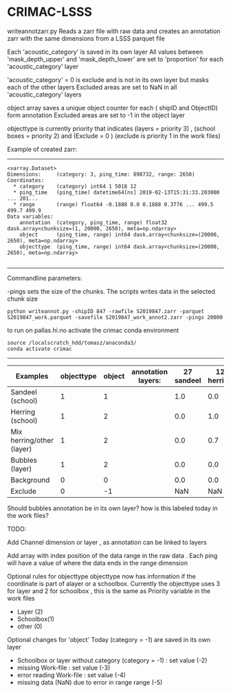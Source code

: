 # CRIMAC-LSSS

writeannotzarr.py
Reads a zarr file with raw data and creates an annotation zarr with the same dimensions from a LSSS parquet file

Each 'acoustic_category' is saved in its own layer
All values between 'mask_depth_upper' and 'mask_depth_lower' are set to 'proportion' for each 'acoustic_category' layer

'acoustic_category' = 0 is exclude and is not in its own layer but masks each of the other layers
Excluded areas are set to NaN in all 'acoustic_category' layers 


object array saves a unique object counter for each ( shipID and ObjectID) form annotation
Excluded areas are set to -1 in the object layer

objecttype is currently priority that indicates (layers = priority 3) , (school boxes = priority 2) and (Exclude = 0 )
(exclude is priority 1 in the work files) 


Example of created zarr:
________________________

```
<xarray.Dataset>
Dimensions:     (category: 3, ping_time: 898732, range: 2650)
Coordinates:
  * category    (category) int64 1 5018 12
  * ping_time   (ping_time) datetime64[ns] 2019-02-13T15:31:33.203000 ... 201...
  * range       (range) float64 -0.1888 0.0 0.1888 0.3776 ... 499.5 499.7 499.9
Data variables:
    annotation  (category, ping_time, range) float32 dask.array<chunksize=(1, 20000, 2650), meta=np.ndarray>
    object      (ping_time, range) int64 dask.array<chunksize=(20000, 2650), meta=np.ndarray>
    objecttype  (ping_time, range) int64 dask.array<chunksize=(20000, 2650), meta=np.ndarray>
    
```
________________________




Commandline parameters:

 -pings  sets the size of the chunks. The scripts writes data in the selected chunk size

```
python writeannot.py -shipID 847 -rawfile S2019847.zarr -parquet S2019847_work.parquet -savefile S2019847_work_annot2.zarr -pings 20000
```

to run on pallas.hi.no activate the crimac conda environment
```
source /localscratch_hdd/tomasz/anaconda3/
conda activate crimac
```
________________________


| Examples                  |objecttype| object | annotation layers:| 27 sandeel | 12 herring | 1 other | bubbles | 
| -------------             |--------  | ------ |     ----          |    ---     |    ---     |   ---   |   ---   |
| Sandeel (school)          | 1        |   1    |                   |  1.0       |     0.0    |   0.0   |   0.0   |
| Herring (school)          | 1        |   2    |                   |  0.0       |     1.0    |   0.0   |   0.0   |
| Mix herring/other (layer) | 1        |   2    |                   |  0.0       |     0.7    |   0.3   |   0.0   |
| Bubbles (layer)           | 1        |   2    |                   |  0.0       |     0.0    |   0.0   |   1.0   |
| Background                | 0        |   0    |                   |  0.0       |     0.0    |   0.0   |   0.0   |
| Exclude                   | 0        |  -1    |                   |  NaN       |     NaN    |   NaN   |   NaN   |

Should bubbles annotation be in its own layer? how is this labeled today in the work files?

TODO:

Add Channel dimension or layer , as annotation can be linked to layers

Add array with index position of the data range in the raw data . Each ping will have a value of where the data ends in the range dimension

Optional rules for objecttype
objecttype now has information if the coordinate is part of alayer or a schoolbox.
Currently the objecttype uses 3 for layer and 2 for schoolbox , this is the same as Priority variable in the work files
- Layer (2)
- Schoolbox(1)
- other (0)

 
Optional changes for  'object'
Today (category = -1) are saved in its own layer
- Schoolbox or layer without category (category = -1) : set value (-2)
- missing Work-file  : set value (-3)
- error reading Work-file  : set value (-4)
- missing data (NaN) due to error in range range (-5)
